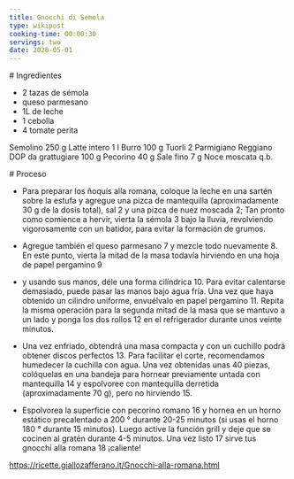 ```yaml
---
title: Gnocchi di Semola
type: wikipost
cooking-time: 00:00:30
servings: two 
date: 2020-05-01
---
```


# Ingredientes

- 2 tazas de sémola 
- queso parmesano
- 1L de leche
- 1 cebolla
- 4 tomate perita

Semolino 250 g
Latte intero 1 l
Burro 100 g
Tuorli 2
Parmigiano Reggiano DOP da grattugiare 100 g
Pecorino 40 g
Sale fino 7 g
Noce moscata q.b.

# Proceso

- Para preparar los ñoquis alla romana, coloque la leche en una sartén sobre la estufa y agregue una pizca de mantequilla (aproximadamente 30 g de la dosis total), sal 2 y una pizca de nuez moscada 2; Tan pronto como comience a hervir, vierta la sémola 3 bajo la lluvia, revolviendo vigorosamente con un batidor, para evitar la formación de grumos.

- Agregue también el queso parmesano 7 y mezcle todo nuevamente 8. En este punto, vierta la mitad de la masa todavía hirviendo en una hoja de papel pergamino 9

- y usando sus manos, déle una forma cilíndrica 10. Para evitar calentarse demasiado, puede pasar las manos bajo agua fría. Una vez que haya obtenido un cilindro uniforme, envuélvalo en papel pergamino 11. Repita la misma operación para la segunda mitad de la masa que se mantuvo a un lado y ponga los dos rollos 12 en el refrigerador durante unos veinte minutos.

- Una vez enfriado, obtendrá una masa compacta y con un cuchillo podrá obtener discos perfectos 13. Para facilitar el corte, recomendamos humedecer la cuchilla con agua. Una vez obtenidas unas 40 piezas, colóquelas en una bandeja para hornear previamente untada con mantequilla 14 y espolvoree con mantequilla derretida (aproximadamente 70 g), pero no hirviendo 15.

- Espolvorea la superficie con pecorino romano 16 y hornea en un horno estático precalentado a 200 ° durante 20-25 minutos (si usas el horno 180 ° durante 15 minutos). Luego active la función grill y deje que se cocinen al gratén durante 4-5 minutos. Una vez listo 17 sirve tus gnocchi alla romana 18 ¡caliente!

https://ricette.giallozafferano.it/Gnocchi-alla-romana.html

